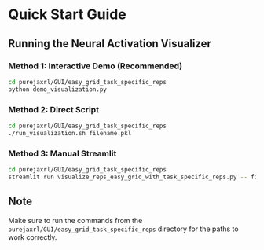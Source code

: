 # Quick Start Guide

## Running the Neural Activation Visualizer

### Method 1: Interactive Demo (Recommended)
```bash
cd purejaxrl/GUI/easy_grid_task_specific_reps
python demo_visualization.py
```

### Method 2: Direct Script
```bash
cd purejaxrl/GUI/easy_grid_task_specific_reps
./run_visualization.sh filename.pkl
```

### Method 3: Manual Streamlit
```bash
cd purejaxrl/GUI/easy_grid_task_specific_reps
streamlit run visualize_reps_easy_grid_with_task_specific_reps.py -- filename.pkl
```

## Note
Make sure to run the commands from the `purejaxrl/GUI/easy_grid_task_specific_reps` directory for the paths to work correctly.
